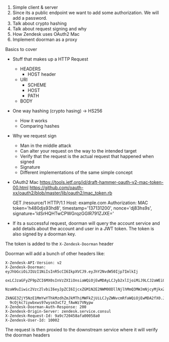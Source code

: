 
1. Simple client & server
2. Since its a public endpoint we want to add some authorization. We will add a password.
3. Talk about crypto hashing
4. Talk about request signing and why
5. How Zendesk uses OAuth2 Mac
6. Implement doorman as a proxy

Basics to cover
- Stuff that makes up a HTTP Request
  - HEADERS
    - HOST header
  - URI
    - SCHEME
    - HOST
    - PATH
  - BODY

- One way hashing (crypto hasing) -> HS256
  - How it works
  - Comparing hashes

- Why we request sign
  - Man in the middle attack
  - Can alter your request on the way to the intended target
  - Verify that the request is the actual request that happened when signed
  - Signature
  - Different implementations of the same simple concept

- OAuth2 Mac
  https://tools.ietf.org/id/draft-hammer-oauth-v2-mac-token-00.html
  https://github.com/oauth-xx/oauth2/blob/master/lib/oauth2/mac_token.rb

  GET /resource/1 HTTP/1.1
  Host: example.com
  Authorization: MAC token='h480djs93hd8',
                     timestamp='137131200',
                     nonce='dj83hs9s',
                     signature='IdSrHQHTwCPWGrqzGGIR791ZJXE='

- If its a successful request, doorman will query the account service and add details about the account and user in a JWT token. The token is also signed by a doorman key.

The token is added to the `X-Zendesk-Doorman` header

Doorman will add a bunch of other headers like:
```
X-Zendesk-API-Version: v2
X-Zendesk-Doorman: eyJhbGciOiJIUzI1NiIsInR5cCI6IkpXVCJ9.eyJhY2NvdW50Ijp7ImlkIj
  oxLCJzaGFyZF9pZCI6MX0sInVzZXIiOnsiaWQiOjEwMDAyLCJyb2xlIjoiMiJ9LCJ2aWEiOiJzZX
  NzaW9uIiwic2Vzc2lvbiI6eyJpZCI6IjcxZGM1N2E2NWM0ODllNjlhMmQ3MWJmNjcyMjkxZTdhOD
  ZkNGE3ZjY5NzE1MmYwYThkMzdhZmJkMThiMWFkZjUiLCJyZWNvcmRfaWQiOjEwMDA2fX0.JLITm5
  9cOjkc7iywbxws97wysm3xCf2_fAwWz7VNypw
X-Zendesk-Doorman-Auth-Response: 200
X-Zendesk-Origin-Server: zendesk.service.consul
X-Zendesk-Request-Id: 9a9c720458afa00058a0
X-Zendesk-User-Id: 10002
```

The request is then proxied to the downstream service where it will verify the doorman headers
